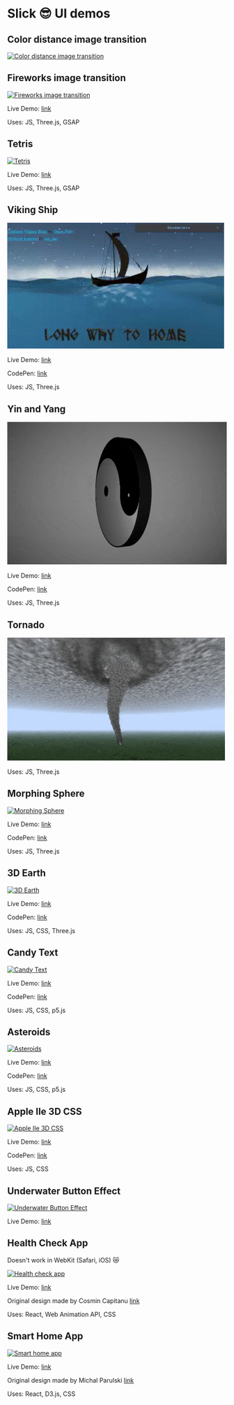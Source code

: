 # Slick 😎 UI demos

## Color distance image transition

[![Color distance image transition
](imageTransition.gif)](https://demos.closure.sk/img-transition/dist/)

## Fireworks image transition

[![Fireworks image transition
](fireworks-optimized.gif)](https://demos.closure.sk/gallery/dist/)

Live Demo: [link](https://demos.closure.sk/gallery/dist/)

Uses: JS, Three.js, GSAP

## Tetris

[![Tetris](tetris.gif)](https://demos.closure.sk/tetris/build/)

Live Demo: [link](https://demos.closure.sk/tetris/build/)

Uses: JS, Three.js, GSAP

## Viking Ship

[![Viking Ship](vikingShip.gif)](http://marianban.github.io/sea/index.html)

Live Demo: [link](http://marianban.github.io/sea/index.html)

CodePen: [link](https://codepen.io/marianban/full/MWEogJv)

Uses: JS, Three.js

## Yin and Yang

[![Yin and Yang](YinYang3D.gif)](http://marianban.github.io/yin-and-yang/index.html)

Live Demo: [link](http://marianban.github.io/yin-and-yang/index.html)

CodePen: [link](https://codepen.io/marianban/full/jOLGOjM)

Uses: JS, Three.js

## Tornado

[![Tornado](tornado-optimized.gif)](http://marianban.github.io/tornado/index.html)

Uses: JS, Three.js

## Morphing Sphere

[![Morphing Sphere](MorphingSphere-optimized.gif)](http://marianban.github.io/sphere/index.html)

Live Demo: [link](http://marianban.github.io/sphere/index.html)

CodePen: [link](https://codepen.io/marianban/full/LYxLpmW)

Uses: JS, Three.js

## 3D Earth

[![3D Earth](earth-optimize.gif)](http://marianban.github.io/earth/index.html)

Live Demo: [link](http://marianban.github.io/earth/index.html)

CodePen: [link](https://codepen.io/marianban/full/bGBXmvJ)

Uses: JS, CSS, Three.js

## Candy Text

[![Candy Text](candy-text-optimized.gif)](http://marianban.github.io/candy-text/index.html)

Live Demo: [link](http://marianban.github.io/candy-text/index.html)

CodePen: [link](https://codepen.io/marianban/full/OJbVLeN)

Uses: JS, CSS, p5.js

## Asteroids

[![Asteroids](asteroids-7.gif)](http://marianban.github.io/asteroids/index.html)

Live Demo: [link](http://marianban.github.io/asteroids/index.html)

CodePen: [link](https://codepen.io/marianban/pen/zYBXGRV)

Uses: JS, CSS, p5.js

## Apple IIe 3D CSS

[![Apple IIe 3D CSS](AppleIIe.png)](http://marianban.github.io/apple-IIe/index.html)

Live Demo: [link](http://marianban.github.io/apple-IIe/index.html)

CodePen: [link](https://codepen.io/marianban/pen/mdeVBKo)

Uses: JS, CSS

## Underwater Button Effect

[![Underwater Button Effect](underwater-btn-effect.gif)](http://marianban.github.io/underwater-button-effect/index.html)

Live Demo: [link](http://marianban.github.io/underwater-button-effect/index.html)

## Health Check App

Doesn't work in WebKit (Safari, iOS) 😿

[![Health check app](health-check-app.gif)](http://marianban.github.io/health-check/index.html)

Live Demo: [link](http://marianban.github.io/health-check/index.html)

Original design made by Cosmin Capitanu [link](https://dribbble.com/shots/8584111-Health-Check)

Uses: React, Web Animation API, CSS

## Smart Home App

[![Smart home app](smart-home-app.gif)](http://marianban.github.io/smart-home-app/index.html)

Live Demo: [link](http://marianban.github.io/smart-home-app/index.html)

Original design made by Michal Parulski [link](https://dribbble.com/shots/6914699-Smart-Home-App)

Uses: React, D3.js, CSS
